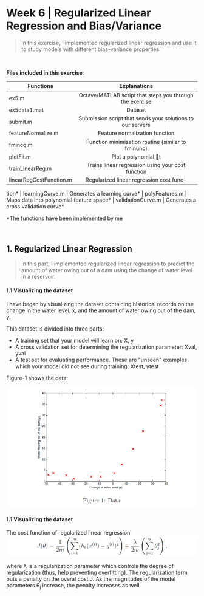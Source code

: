 # Week 6 | Regularized Linear Regression and Bias/Variance

>In this exercise, I implemented regularized linear regression and use it to study models with different bias-variance properties.

<br/>

**Files included in this exercise**:

| Functions        | Explanations           |
| ---------------- |:----------------------:|
|ex5.m | Octave/MATLAB script that steps you through the exercise
|ex5data1.mat | Dataset
|submit.m | Submission script that sends your solutions to our servers
|featureNormalize.m | Feature normalization function
|fmincg.m | Function minimization routine (similar to fminunc)
|plotFit.m | Plot a polynomial t
|trainLinearReg.m | Trains linear regression using your cost function
| linearRegCostFunction.m | Regularized linear regression cost func-
tion*
| learningCurve.m | Generates a learning curve*
| polyFeatures.m | Maps data into polynomial feature space*
| validationCurve.m | Generates a cross validation curve*

*The functions have been implemented by me

<br>

<h2>1. Regularized Linear Regression</h2>

> In this part, I implemented regularized linear regression to predict the amount of water owing out of a dam using the change of water level in a reservoir.

<h4> 1.1 Visualizing the dataset </h4>

I have began by visualizing the dataset containing historical records on the
change in the water level, x, and the amount of water 
owing out of the dam,
y.

This dataset is divided into three parts:

* A training set that your model will learn on: X, y
* A cross validation set for determining the regularization parameter:
Xval, yval
* A test set for evaluating performance. These are "unseen" examples
which your model did not see during training: Xtest, ytest

Figure-1 shows the data:

![alt text](images/figure-1.PNG "Figure-1")

<h4> 1.1 Visualizing the dataset </h4>

The cost function of regularized linear regression:
![alt text](images/regularized-linear-regression.PNG "regularized-linear-regression")

where &lambda; is a regularization parameter which controls the degree of regularization (thus, help preventing overfitting). The regularization term puts a penalty on the overal cost J. As the magnitudes of the model parameters &theta;<sub>j</sub> increase, the penalty increases as well.
